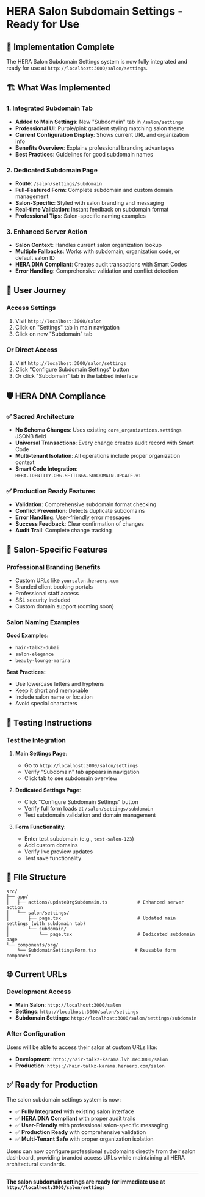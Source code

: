 # HERA Salon Subdomain Settings - Ready for Use

## 🎯 Implementation Complete

The HERA Salon Subdomain Settings system is now fully integrated and ready for use at `http://localhost:3000/salon/settings`.

## 🏗️ What Was Implemented

### 1. Integrated Subdomain Tab
- **Added to Main Settings**: New "Subdomain" tab in `/salon/settings`
- **Professional UI**: Purple/pink gradient styling matching salon theme
- **Current Configuration Display**: Shows current URL and organization info
- **Benefits Overview**: Explains professional branding advantages
- **Best Practices**: Guidelines for good subdomain names

### 2. Dedicated Subdomain Page
- **Route**: `/salon/settings/subdomain`
- **Full-Featured Form**: Complete subdomain and custom domain management
- **Salon-Specific**: Styled with salon branding and messaging
- **Real-time Validation**: Instant feedback on subdomain format
- **Professional Tips**: Salon-specific naming examples

### 3. Enhanced Server Action
- **Salon Context**: Handles current salon organization lookup
- **Multiple Fallbacks**: Works with subdomain, organization code, or default salon ID
- **HERA DNA Compliant**: Creates audit transactions with Smart Codes
- **Error Handling**: Comprehensive validation and conflict detection

## 📱 User Journey

### Access Settings
1. Visit `http://localhost:3000/salon`
2. Click on "Settings" tab in main navigation
3. Click on new "Subdomain" tab

### Or Direct Access
1. Visit `http://localhost:3000/salon/settings`
2. Click "Configure Subdomain Settings" button
3. Or click "Subdomain" tab in the tabbed interface

## 🛡️ HERA DNA Compliance

### ✅ Sacred Architecture
- **No Schema Changes**: Uses existing `core_organizations.settings` JSONB field
- **Universal Transactions**: Every change creates audit record with Smart Code
- **Multi-tenant Isolation**: All operations include proper organization context
- **Smart Code Integration**: `HERA.IDENTITY.ORG.SETTINGS.SUBDOMAIN.UPDATE.v1`

### ✅ Production Ready Features
- **Validation**: Comprehensive subdomain format checking
- **Conflict Prevention**: Detects duplicate subdomains
- **Error Handling**: User-friendly error messages
- **Success Feedback**: Clear confirmation of changes
- **Audit Trail**: Complete change tracking

## 🎨 Salon-Specific Features

### Professional Branding Benefits
- Custom URLs like `yoursalon.heraerp.com`
- Branded client booking portals
- Professional staff access
- SSL security included
- Custom domain support (coming soon)

### Salon Naming Examples
**Good Examples:**
- `hair-talkz-dubai`
- `salon-elegance`
- `beauty-lounge-marina`

**Best Practices:**
- Use lowercase letters and hyphens
- Keep it short and memorable
- Include salon name or location
- Avoid special characters

## 🧪 Testing Instructions

### Test the Integration
1. **Main Settings Page**: 
   - Go to `http://localhost:3000/salon/settings`
   - Verify "Subdomain" tab appears in navigation
   - Click tab to see subdomain overview

2. **Dedicated Settings Page**:
   - Click "Configure Subdomain Settings" button
   - Verify full form loads at `/salon/settings/subdomain`
   - Test subdomain validation and domain management

3. **Form Functionality**:
   - Enter test subdomain (e.g., `test-salon-123`)
   - Add custom domains
   - Verify live preview updates
   - Test save functionality

## 📁 File Structure

```
src/
├── app/
│   ├── actions/updateOrgSubdomain.ts           # Enhanced server action
│   └── salon/settings/
│       ├── page.tsx                            # Updated main settings (with subdomain tab)
│       └── subdomain/
│           └── page.tsx                        # Dedicated subdomain page
└── components/org/
    └── SubdomainSettingsForm.tsx              # Reusable form component
```

## 🌐 Current URLs

### Development Access
- **Main Salon**: `http://localhost:3000/salon`
- **Settings**: `http://localhost:3000/salon/settings`
- **Subdomain Settings**: `http://localhost:3000/salon/settings/subdomain`

### After Configuration
Users will be able to access their salon at custom URLs like:
- **Development**: `http://hair-talkz-karama.lvh.me:3000/salon`
- **Production**: `https://hair-talkz-karama.heraerp.com/salon`

## ✅ Ready for Production

The salon subdomain settings system is now:
- ✅ **Fully Integrated** with existing salon interface
- ✅ **HERA DNA Compliant** with proper audit trails
- ✅ **User-Friendly** with professional salon-specific messaging
- ✅ **Production Ready** with comprehensive validation
- ✅ **Multi-Tenant Safe** with proper organization isolation

Users can now configure professional subdomains directly from their salon dashboard, providing branded access URLs while maintaining all HERA architectural standards.

---

**The salon subdomain settings are ready for immediate use at `http://localhost:3000/salon/settings`**